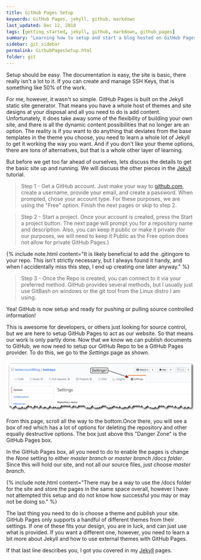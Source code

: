 ```yaml
---
title: GitHub Pages Setup
keywords: GitHub Pages, jekyll, github, markdown
last_updated: Dec 12, 2018
tags: [getting_started, jekyll, github, markdown, github_pages]
summary: "Learning how to setup and start a blog hosted on GitHub Pages"
sidebar: git_sidebar
permalink: GithubPagesSetup.html
folder: git
---
```


Setup should be easy. The documentation is easy, the site is basic, there really isn't a lot to it. If you can create and manage SSH Keys, that is something like 50% of the work.

For me, however, it wasn't so simple. GitHub Pages is built on the Jekyll static site generator. That means you have a whole host of themes and site designs at your disposal and all you need to do is add content. Unfortunately, it does take away some of the flexibility of building your own site, and there is all the dynamic content possibilities that no longer are an option. The reality is if you want to do anything that deviates from the base templates in the theme you choose, you need to learn a whole lot of Jekyll to get it working the way you want. And if you don't like your theme options, there are tons of alternatives, but that is a whole other layer of learning.

But before we get too far ahead of ourselves, lets discuss the details to get the basic site up and running. We will discuss the other pieces in the [Jekyll](/jekyll.html) tutorial.

>Step 1 - Get a GitHub account. Just make your way to [github.com](https://gitub.com), create a username, provide your email, and create a password. When prompted, chose your account type. For these purposes, we are using the "Free" option. Finish the next pages or skip to step 2.

>Step 2 - Start a project. Once your account is created, press the Start a project button. The next page will prompt you for a repository name and description. Also, you can keep it public or make it private (for our purposes, we will need to keep it Public as the Free option does not allow for private GitHub Pages.)  

{% include note.html content="It is likely beneficial to add the .gitingore to your repo. This isn't strictly necessary, but I always found it handy, and when I accidentally miss this step, I end up creating one later anyway." %}

>Step 3 - Once the Repo is created, you can connect to it via your preferred method. GitHub provides several methods, but I usually just use GitBash on windows or the git tool from the Linux distro I am using.

Yea! GitHub is now setup and ready for pushing or pulling source controlled information!

This is awesome for developers, or others just looking for source control, but we are here to setup GitHub Pages to act as our website. So that means our work is only partly done. Now that we know we can publish documents to GitHub, we now need to setup our GitHub Repo to be a GitHub Pages provider. To do this, we go to the *Settings* page as shown.

![Settings](/images/GitHub/GitHubSettings.png)

From this page, scroll all the way to the bottom.Once there, you will see a box of red which has a lot of options for deleting the repository and other equally destructive options. The box just above this "Danger Zone" is the GitHub Pages box.

In the GitHub Pages box, all you need to do to enable the pages is change the *None* setting to either *master branch* or *master branch /docs folder*. Since this will hold our site, and not all our source files, just choose *master branch*.

{% include note.html content="There may be a way to use the /docs folder for the site and store the pages in the same space overall, however I have not attempted this setup and do not know how successful you may or may not be doing so." %}

The last thing you need to do is choose a theme and publish your site. GitHub Pages only supports a handful of different themes from their settings. If one of these fits your design, you are in luck, and can just use what is provided. If you want a different one, however, you need to learn a bit more about Jekyll and how to use external themes with GitHub Pages.

If that last line describes you, I got you covered in my [Jekyll](/jekyll.html) pages.